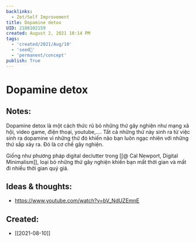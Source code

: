 ```yaml
---
backlinks:
  - Zet/Self Improvement
title: Dopamine detox
UID: 2108102159
created: August 2, 2021 10:14 PM
tags:
  - 'created/2021/Aug/10'
  - 'seed🥜'
  - 'permanent/concept'
publish: True
---
```

# Dopamine detox

## Notes:
Dopamine detox là một cách thức rũ bỏ những thứ gây nghiện như mạng xã hội, video game, điện thoại, youtube,.... Tất cả những thứ này sinh ra từ việc sinh ra dopamine vì những thứ đó khiến não bạn luôn ngạc nhiên với những thứ sắp xảy ra. Đó là cơ chế gây nghiện.

Giống như phương pháp digital declutter trong [[@ Cal Newport, Digital Minimalism]], loại bỏ những thứ gây nghiện khiến bạn mất thời gian và mất đi nhiều thời gian quý giá.

## Ideas & thoughts:
- https://www.youtube.com/watch?v=bV_NdUZEmnE
## Created:
- [[2021-08-10]]
